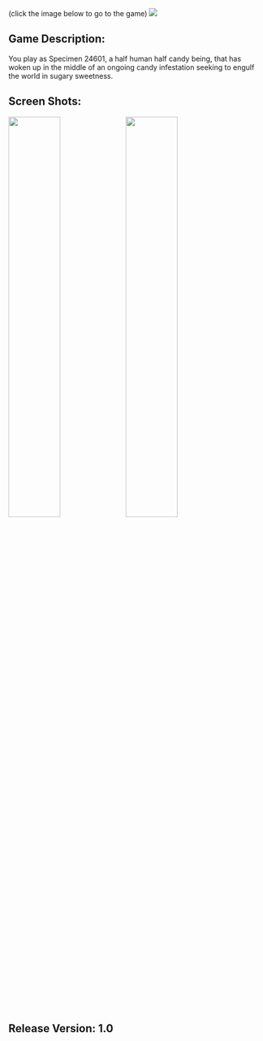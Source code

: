 
(click the image below to go to the game)
<img src="https://img.itch.zone/aW1hZ2UvMTMzOTgyNy83ODk2MjAxLnBuZw==/original/I0fkIU.png">

## Game Description: 
 You play as Specimen 24601, a half human half candy being, that has woken up in the middle of an ongoing candy infestation seeking to engulf the world in sugary sweetness.
## Screen Shots: 
<img src="https://img.itch.zone/aW1hZ2UvMTMzOTgyNy83ODk1NjY2LmdpZg==/250x600/Wiq%2Bbf.gif" width="45%">
<img src="https://img.itch.zone/aW1hZ2UvMTMzOTgyNy83ODk1ODE1LmdpZg==/250x600/VVEqwc.gif" width="45%">

## Release Version: 1.0










 
 
